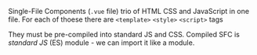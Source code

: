 Single-File Components (`.vue` file) trio of HTML CSS and JavaScript in one file.
For each of thoese there are `<template>` `<style>` `<script>` tags

They must be pre-compiled into standard JS and CSS.
Compiled SFC is *standard JS* (ES) module - we can import it like a module.
